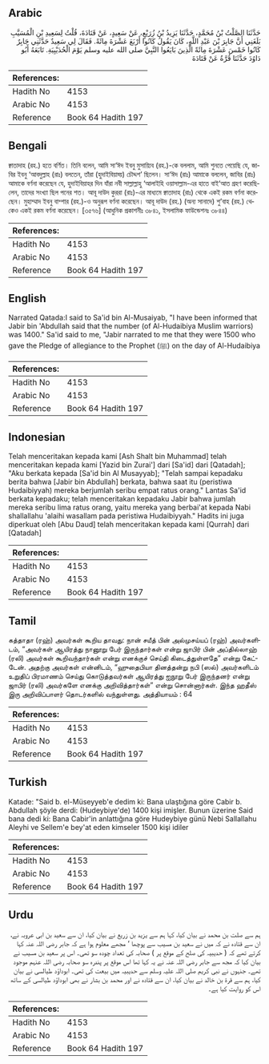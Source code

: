 ## Arabic


<div dir="rtl" lang="ar" style={{fontSize:'larger',backgroundColor:'#f8f9fa',padding:20}}>
حَدَّثَنَا الصَّلْتُ بْنُ مُحَمَّدٍ، حَدَّثَنَا يَزِيدُ بْنُ زُرَيْعٍ، عَنْ سَعِيدٍ، عَنْ قَتَادَةَ، قُلْتُ لِسَعِيدِ بْنِ الْمُسَيَّبِ بَلَغَنِي أَنَّ جَابِرَ بْنَ عَبْدِ اللَّهِ، كَانَ يَقُولُ كَانُوا أَرْبَعَ عَشْرَةَ مِائَةً‏.‏ فَقَالَ لِي سَعِيدٌ حَدَّثَنِي جَابِرٌ كَانُوا خَمْسَ عَشْرَةَ مِائَةً الَّذِينَ بَايَعُوا النَّبِيَّ صلى الله عليه وسلم يَوْمَ الْحُدَيْبِيَةِ‏.‏ تَابَعَهُ أَبُو دَاوُدَ حَدَّثَنَا قُرَّةُ عَنْ قَتَادَةَ
</div>
<div style={{backgroundColor:'#f8f9fa',padding:20, marginBottom: 10}}><table> <thead> <tr> <th>References:</th> <th></th> </tr> </thead> <tbody><tr><td>Hadith No</td><td>4153</td></tr><tr><td>Arabic No</td><td>4153</td></tr><tr><td>Reference</td><td>Book 64 Hadith 197</td></tr></tbody></table></div>

## Bengali


<div dir="ltr" lang="bn" style={{fontSize:'larger',backgroundColor:'#f8f9fa',padding:20}}>
ক্বাতাদাহ (রহ.) হতে বর্ণিত। তিনি বলেন, আমি সা‘ঈদ ইবনু মুসায়্যিব (রহ.)-কে বললাম, আমি শুনতে পেয়েছি যে, জাবির ইবনু ‘আবদুল্লাহ (রাঃ) বলতেন, তাঁরা (হুদাইবিয়াহ্য়) চৌদ্দশ’ ছিলেন। সা‘ঈদ (রাঃ) আমাকে বললেন, জাবির (রাঃ) আমাকে বর্ণনা করেছেন যে, হুদাইবিয়াহর দিন যাঁরা নবী সাল্লাল্লাহু ‘আলাইহি ওয়াসাল্লাম-এর হাতে বাই‘আত গ্রহণ করেছিলেন, তাদের সংখ্যা ছিল পনের শত। আবূ দাউদ কুররা (রাঃ)-এর মাধ্যমে ক্বাতাদাহ (রাঃ) থেকে একই রকম বর্ণনা করেছেন। মুহাম্মাদ ইবনু বাশ্শার (রহ.)-ও অনুরূপ বর্ণনা করেছেন। আবূ দাউদ (রহ.) (অন্য সানাদে) শু’বাহ (রহ.) থেকেও একই রকম বর্ণনা করেছেন। [৩৫৭৬] (আধুনিক প্রকাশনীঃ ৩৮৪১, ইসলামিক ফাউন্ডেশনঃ ৩৮৪৪)
</div>
<div style={{backgroundColor:'#f8f9fa',padding:20, marginBottom: 10}}><table> <thead> <tr> <th>References:</th> <th></th> </tr> </thead> <tbody><tr><td>Hadith No</td><td>4153</td></tr><tr><td>Arabic No</td><td>4153</td></tr><tr><td>Reference</td><td>Book 64 Hadith 197</td></tr></tbody></table></div>

## English


<div dir="ltr" lang="en" style={{fontSize:'larger',backgroundColor:'#f8f9fa',padding:20}}>
Narrated Qatada:I said to Sa'id bin Al-Musaiyab, "I have been informed that Jabir bin 'Abdullah said that the number (of Al-Hudaibiya Muslim warriors) was 1400." Sa'id said to me, "Jabir narrated to me that they were 1500 who gave the Pledge of allegiance to the Prophet (ﷺ) on the day of Al-Hudaibiya
</div>
<div style={{backgroundColor:'#f8f9fa',padding:20, marginBottom: 10}}><table> <thead> <tr> <th>References:</th> <th></th> </tr> </thead> <tbody><tr><td>Hadith No</td><td>4153</td></tr><tr><td>Arabic No</td><td>4153</td></tr><tr><td>Reference</td><td>Book 64 Hadith 197</td></tr></tbody></table></div>

## Indonesian


<div dir="ltr" lang="id" style={{fontSize:'larger',backgroundColor:'#f8f9fa',padding:20}}>
Telah menceritakan kepada kami [Ash Shalt bin Muhammad] telah menceritakan kepada kami [Yazid bin Zurai'] dari [Sa'id] dari [Qatadah]; "Aku berkata kepada [Sa'id bin Al Musayyab]; "Telah sampai kepadaku berita bahwa [Jabir bin Abdullah] berkata, bahwa saat itu (peristiwa Hudaibiyyah) mereka berjumlah seribu empat ratus orang." Lantas Sa'id berkata kepadaku; telah menceritakan kepadaku Jabir bahwa jumlah mereka seribu lima ratus orang, yaitu mereka yang berbai'at kepada Nabi shallallahu 'alaihi wasallam pada peristiwa Hudaibiyyah." Hadits ini juga diperkuat oleh [Abu Daud] telah menceritakan kepada kami [Qurrah] dari [Qatadah]
</div>
<div style={{backgroundColor:'#f8f9fa',padding:20, marginBottom: 10}}><table> <thead> <tr> <th>References:</th> <th></th> </tr> </thead> <tbody><tr><td>Hadith No</td><td>4153</td></tr><tr><td>Arabic No</td><td>4153</td></tr><tr><td>Reference</td><td>Book 64 Hadith 197</td></tr></tbody></table></div>

## Tamil


<div dir="ltr" lang="ta" style={{fontSize:'larger',backgroundColor:'#f8f9fa',padding:20}}>
கத்தாதா (ரஹ்) அவர்கள் கூறிய தாவது: நான் சயீத் பின் அல்முசய்யப் (ரஹ்) அவர்களிடம், “அவர்கள் ஆயிரத்து நானூறு பேர் இருந்தார்கள் என்று ஜாபிர் பின் அப்தில்லாஹ் (ரலி) அவர்கள் கூறிவந்தார்கள் என்று எனக்குச் செய்தி கிடைத்துள்ளதே” என்று கேட்டேன். அதற்கு அவர்கள் என்னிடம், “ஹுதைபியா தினத்தன்று நபி (ஸல்) அவர்களிடம் உறுதிப் பிரமாணம் செய்து கொடுத்தவர்கள் ஆயிரத்து ஐநூறு பேர் இருந்தனர் என்று ஜாபிர் (ரலி) அவர்களே எனக்கு அறிவித்தார்கள்” என்று சொன்னார்கள். இந்த ஹதீஸ் இரு அறிவிப்பாளர் தொடர்களில் வந்துள்ளது. அத்தியாயம் : 64
</div>
<div style={{backgroundColor:'#f8f9fa',padding:20, marginBottom: 10}}><table> <thead> <tr> <th>References:</th> <th></th> </tr> </thead> <tbody><tr><td>Hadith No</td><td>4153</td></tr><tr><td>Arabic No</td><td>4153</td></tr><tr><td>Reference</td><td>Book 64 Hadith 197</td></tr></tbody></table></div>

## Turkish


<div dir="ltr" lang="tr" style={{fontSize:'larger',backgroundColor:'#f8f9fa',padding:20}}>
Katade: "Said b. el-Müseyyeb'e dedim ki: Bana ulaştığına göre Cabir b. Abdullah şöyle derdi: (Hudeybiye'de) 1400 kişi imişler. Bunun üzerine Said bana dedi ki: Bana Cabir'in anlattığına göre Hudeybiye günü Nebi Sallallahu Aleyhi ve Sellem'e bey'at eden kimseler 1500 kişi idiler
</div>
<div style={{backgroundColor:'#f8f9fa',padding:20, marginBottom: 10}}><table> <thead> <tr> <th>References:</th> <th></th> </tr> </thead> <tbody><tr><td>Hadith No</td><td>4153</td></tr><tr><td>Arabic No</td><td>4153</td></tr><tr><td>Reference</td><td>Book 64 Hadith 197</td></tr></tbody></table></div>

## Urdu


<div dir="rtl" lang="ur" style={{fontSize:'larger',backgroundColor:'#f8f9fa',padding:20}}>
ہم سے صلت بن محمد نے بیان کیا، کہا ہم سے یزید بن زریع نے بیان کیا، ان سے سعید بن ابی عروبہ نے، ان سے قتادہ نے کہ میں نے سعید بن مسیب سے پوچھا ‘ مجھے معلوم ہوا ہے کہ جابر رضی اللہ عنہ کہا کرتے تھے کہ ( حدیبیہ کی صلح کے موقع پر ) صحابہ کی تعداد چودہ سو تھی۔ اس پر سعید بن مسیب نے بیان کیا کہ مجھ سے جابر رضی اللہ عنہ نے یہ کہا تھا اس موقع پر پندرہ سو صحابہ رضی اللہ عنہم موجود تھے۔ جنہوں نے نبی کریم صلی اللہ علیہ وسلم سے حدیبیہ میں بیعت کی تھی۔ ابوداؤد طیالسی نے بیان کیا، ہم سے قرۃ بن خالد نے بیان کیا، ان سے قتادہ نے اور محمد بن بشار نے بھی ابوداؤد طیالسی کے ساتھ اس کو روایت کیا ہے۔
</div>
<div style={{backgroundColor:'#f8f9fa',padding:20, marginBottom: 10}}><table> <thead> <tr> <th>References:</th> <th></th> </tr> </thead> <tbody><tr><td>Hadith No</td><td>4153</td></tr><tr><td>Arabic No</td><td>4153</td></tr><tr><td>Reference</td><td>Book 64 Hadith 197</td></tr></tbody></table></div>